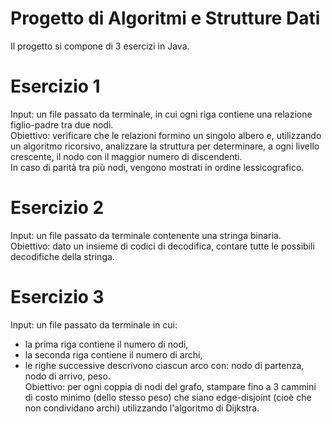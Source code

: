 # Progetto di Algoritmi e Strutture Dati
Il progetto si compone di 3 esercizi in Java.

# Esercizio 1
Input: un file passato da terminale, in cui ogni riga contiene una relazione figlio-padre tra due nodi.  
Obiettivo: verificare che le relazioni formino un singolo albero e, utilizzando un algoritmo ricorsivo, 
analizzare la struttura per determinare, a ogni livello crescente, il nodo con il maggior numero di discendenti.  
In caso di parità tra più nodi, vengono mostrati in ordine lessicografico.

# Esercizio 2
Input: un file passato da terminale contenente una stringa binaria.  
Obiettivo: dato un insieme di codici di decodifica, contare tutte le possibili decodifiche della stringa.

# Esercizio 3
Input: un file passato da terminale in cui:  
- la prima riga contiene il numero di nodi,  
- la seconda riga contiene il numero di archi,  
- le righe successive descrivono ciascun arco con: nodo di partenza, nodo di arrivo, peso.  
Obiettivo: per ogni coppia di nodi del grafo, stampare fino a 3 cammini di costo minimo (dello stesso peso)
che siano edge-disjoint (cioè che non condividano archi) utilizzando l'algoritmo di Dijkstra. 





